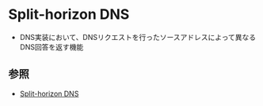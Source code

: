 # Split-horizon DNS
- DNS実装において、DNSリクエストを行ったソースアドレスによって異なるDNS回答を返す機能

## 参照
- [Split-horizon DNS](https://en.wikipedia.org/wiki/Split-horizon_DNS)
